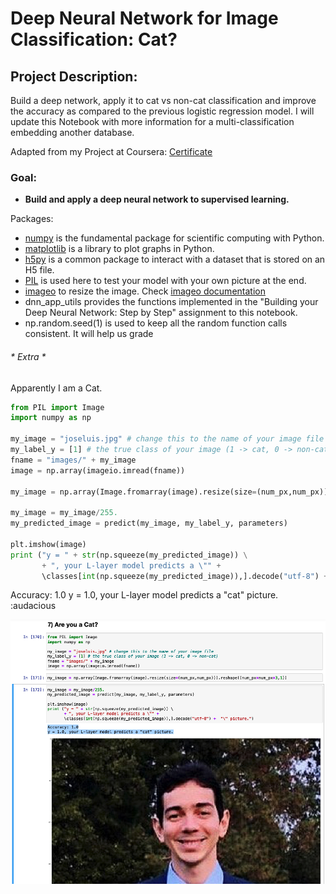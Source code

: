 # Deep Neural Network for Image Classification: Cat?

## Project Description: 

Build a deep network, apply it to cat vs non-cat classification and improve the accuracy as compared to the previous logistic regression model. I will update this Notebook with more information for a multi-classification embedding another database.

Adapted from my Project at Coursera:
[Certificate](https://www.coursera.org/account/accomplishments/certificate/C33QNMKHF2CM/)

### Goal:
- <b>Build and apply a deep neural network to supervised learning.</b>

Packages:
- [numpy](https://www.numpy.org/) is the fundamental package for scientific computing with Python.
- [matplotlib](http://matplotlib.org) is a library to plot graphs in Python.
- [h5py](http://www.h5py.org) is a common package to interact with a dataset that is stored on an H5 file.
- [PIL](http://www.pythonware.com/products/pil/) is used here to test your model with your own picture at the end.
- [imageo](https://pypi.org/project/imageio/) to resize the image. Check [imageo documentation](https://imageio.readthedocs.io/en/stable/)
- dnn_app_utils provides the functions implemented in the "Building your Deep Neural Network: Step by Step" assignment to this notebook.
- np.random.seed(1) is used to keep all the random function calls consistent. It will help us grade 


###### * Extra *

Apparently I am a Cat.

```py 
from PIL import Image
import numpy as np

my_image = "joseluis.jpg" # change this to the name of your image file 
my_label_y = [1] # the true class of your image (1 -> cat, 0 -> non-cat)
fname = "images/" + my_image
image = np.array(imageio.imread(fname))

my_image = np.array(Image.fromarray(image).resize(size=(num_px,num_px))).reshape((num_px*num_px*3,1))

my_image = my_image/255.
my_predicted_image = predict(my_image, my_label_y, parameters)

plt.imshow(image)
print ("y = " + str(np.squeeze(my_predicted_image)) \
       + ", your L-layer model predicts a \"" + 
       \classes[int(np.squeeze(my_predicted_image)),].decode("utf-8") +  "\" picture.")

```
Accuracy: 1.0
y = 1.0, your L-layer model predicts a "cat" picture. :audacious

 ![myImage](images/amIaCat.jpg)